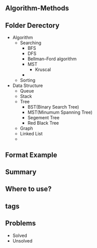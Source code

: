 ## Algorithm-Methods

## Folder Derectory
- Algorithm
    - Searching
        - BFS
        - DFS
        - Bellman–Ford algorithm
        - MST
            - Kruscal
        - 
    - Sorting
- Data Structure
    - Queue
    - Stack
    - Tree
        - BST(Binary Search Tree)
        - MST(Minumum Spanning Tree)
        - Segement Tree
        - Red Black Tree
    - Graph
    - Linked List
    - 

## Format Example

## Summary

## Where to use?

## tags

## Problems
- Solved
- Unsolved
